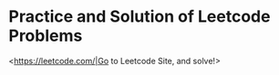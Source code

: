 # Practice and Solution of Leetcode Problems
<https://leetcode.com/|Go to Leetcode Site, and solve!>
